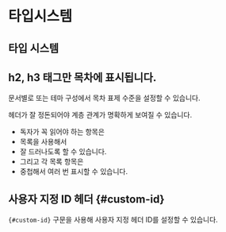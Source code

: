 # 타입시스템

## 타입 시스템



## h2, h3 태그만 목차에 표시됩니다.

문서별로 또는 테마 구성에서 목차 표제 수준을 설정할 수 있습니다.

헤더가 잘 정돈되어야 계층 관계가 명확하게 보여질 수 있습니다.

- 독자가 꼭 읽어야 하는 항목은
- 목록을 사용해서
- 잘 드러나도록 할 수 있습니다.
- 그리고 각 목록 항목은
- 중첩해서 여러 번 표시할 수 있습니다.

## 사용자 지정 ID 헤더 {#custom-id}

`{#custom-id}` 구문을 사용해 사용자 지정 헤더 ID를 설정할 수 있습니다.
